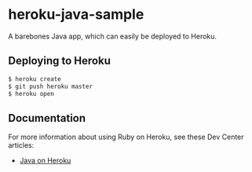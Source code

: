 # heroku-java-sample

A barebones Java app, which can easily be deployed to Heroku.

## Deploying to Heroku

```sh
$ heroku create
$ git push heroku master
$ heroku open
```

## Documentation

For more information about using Ruby on Heroku, see these Dev Center articles:

- [Java on Heroku](https://devcenter.heroku.com/categories/java)
